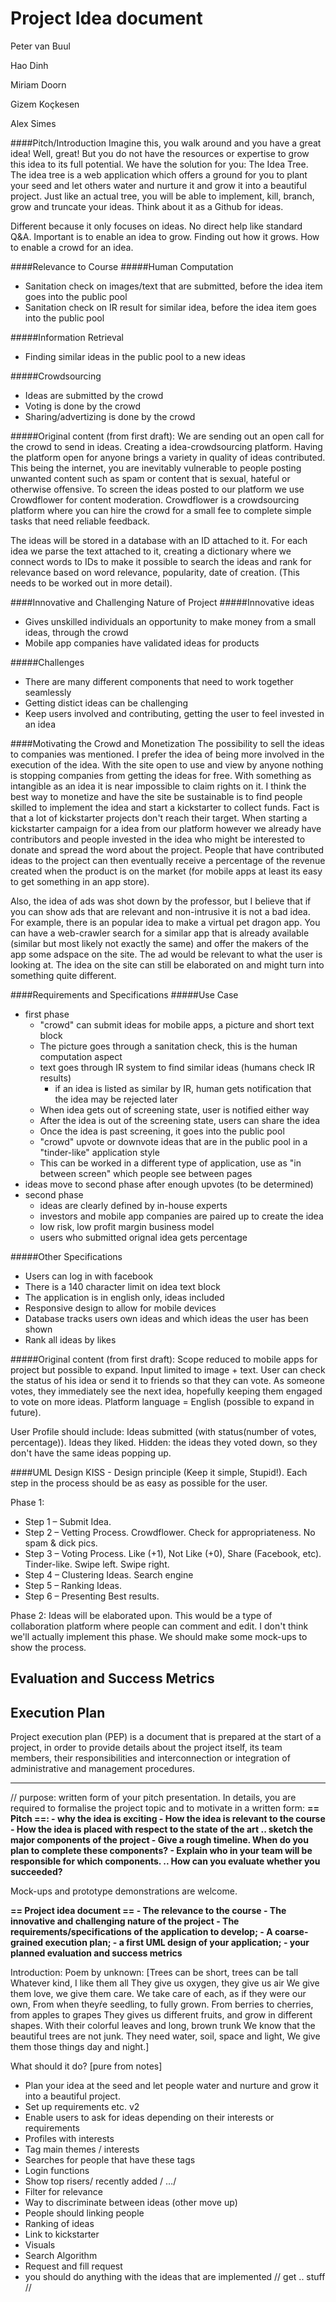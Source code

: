 <H1>Project Idea document</h1>

<p>Peter van Buul</p>
<p>Hao Dinh</p>
<p>Miriam Doorn</p>
<p>Gizem Koçkesen</p>
<p>Alex Simes</p>

####Pitch/Introduction
Imagine this, you walk around and you have a great idea! Well, great! But you do not have the resources or expertise to grow this idea to its full potential. We have the solution for you: The Idea Tree. The idea tree is a web application which offers a ground for you to plant your seed and let others water and nurture it and grow it into a beautiful project. Just like an actual tree, you will be able to implement, kill, branch, grow and truncate your ideas. Think about it as a Github for ideas. 

Different because it only focuses on ideas. No direct help like standard Q&A. Important is to enable an idea to grow. Finding out how it grows. How to enable a crowd for an idea. 

####Relevance to Course
#####Human Computation
* Sanitation check on images/text that are submitted, before the idea item goes into the public pool
* Sanitation check on IR result for similar idea, before the idea item goes into the public pool

#####Information Retrieval
* Finding similar ideas in the public pool to a new ideas

#####Crowdsourcing
* Ideas are submitted by the crowd
* Voting is done by the crowd
* Sharing/advertizing is done by the crowd

#####Original content (from first draft):
We are sending out an open call for the crowd to send in ideas. Creating a idea-crowdsourcing platform. Having the platform open for anyone brings a variety in quality of ideas contributed. This being the internet, you are inevitably vulnerable to people posting unwanted content such as spam or content that is sexual, hateful or otherwise offensive. To screen the ideas posted to our platform we use Crowdflower for content moderation. Crowdflower is a crowdsourcing platform where you can hire the crowd for a small fee to complete simple tasks that need reliable feedback.

The ideas will be stored in a database with an ID attached to it. For each idea we parse the text attached to it, creating a dictionary where we connect words to IDs to make it possible to search the ideas and rank for relevance based on word relevance, popularity, date of creation. (This needs to be worked out in more detail). 

####Innovative and Challenging Nature of Project
#####Innovative ideas
* Gives unskilled individuals an opportunity to make money from a small ideas, through the crowd
* Mobile app companies have validated ideas for products

#####Challenges
* There are many different components that need to work together seamlessly
* Getting distict ideas can be challenging  
* Keep users involved and contributing, getting the user to feel invested in an idea

####Motivating the Crowd and Monetization
The possibility to sell the ideas to companies was mentioned. I prefer the idea of being more involved in the execution of the idea. With the site open to use and view by anyone nothing is stopping companies from getting the ideas for free. With something as intangible as an idea it is near impossible to claim rights on it. I think the best way to monetize and have the site be sustainable is to find people skilled to implement the idea and start a kickstarter to collect funds. Fact is that a lot of kickstarter projects don't reach their target. When starting a kickstarter campaign for a idea from our platform however we already have contributors and people invested in the idea who might be interested to donate and spread the word about the project. People that have contributed ideas to the project can then eventually receive a percentage of the revenue created when the product is on the market (for mobile apps at least its easy to get something in an app store).

Also, the idea of ads was shot down by the professor, but I believe that if you can show ads that are relevant and non-intrusive it is not a bad idea. For example, there is an popular idea to make a virtual pet dragon app. You can have a web-crawler search for a similar app that is already available (similar but most likely not exactly the same) and offer the makers of the app some adspace on the site. The ad would be relevant to what the user is looking at. The idea on the site can still be elaborated on and might turn into something quite different.

####Requirements and Specifications
#####Use Case
* first phase
  * "crowd" can submit ideas for mobile apps, a picture and short text block
  * The picture goes through a sanitation check, this is the human computation aspect
  * text goes through IR system to find similar ideas (humans check IR results)
    * if an idea is listed as similar by IR, human gets notification that the idea may be rejected later
  * When idea gets out of screening state, user is notified either way
  * After the idea is out of the screening state, users can share the idea
  * Once the idea is past screening, it goes into the public pool
  *  "crowd" upvote or downvote ideas that are in the public pool in a "tinder-like" application style
  * This can be worked in a different type of application, use as "in between screen" which people see between pages
* ideas move to second phase after enough upvotes (to be determined)
* second phase
  * ideas are clearly defined by in-house experts
  * investors and mobile app companies are paired up to create the idea
  * low risk, low profit margin business model
  * users who submitted orignal idea gets percentage

#####Other Specifications
* Users can log in with facebook
* There is a 140 character limit on idea text block
* The application is in english only, ideas included
* Responsive design to allow for mobile devices
* Database tracks users own ideas and which ideas the user has been shown
* Rank all ideas by likes

#####Original content (from first draft):
Scope reduced to mobile apps for project but possible to expand. Input limited to image + text. User can check the status of his idea or send it to friends so that they can vote. As someone votes, they immediately see the next idea, hopefully keeping them engaged to vote on more ideas. Platform language = English (possible to expand in future).

User Profile should include: Ideas submitted (with status(number of votes, percentage)). Ideas they liked. Hidden: the ideas they voted down, so they don't have the same ideas popping up.

####UML Design
KISS - Design principle (Keep it simple, Stupid!). Each step in the process should be as easy as possible for the user.

Phase 1:
<ul>
<li>Step 1 – Submit Idea. </li>
<li>Step 2 – Vetting Process. Crowdflower. Check for appropriateness. No spam & dick pics.</li>
<li>Step 3 – Voting Process. Like (+1), Not Like (+0), Share (Facebook, etc). Tinder-like. Swipe left. Swipe right.</li>
<li>Step 4 – Clustering Ideas. Search engine</li>
<li>Step 5 – Ranking Ideas.</li>
<li>Step 6 – Presenting Best results.</li>
</ul>
Phase 2:
Ideas will be elaborated upon. This would be a type of collaboration platform where people can comment and edit. I don't think we'll actually implement this phase. We should make some mock-ups to show the process.

<H2>Evaluation and Success Metrics</H2>

<H2>Execution Plan</H2>
Project execution plan (PEP) is a document that is prepared at the start of a project, in order to provide details about the project itself, its team members, their responsibilities and interconnection or integration of administrative and management procedures.

----------------------------------------------------------------

// purpose: written form of your pitch presentation. In details, you are required to formalise the project topic and to motivate in a written form: 
<b>== Pitch ==:
	- why the idea is exciting
	- How the idea is relevant to the course
	- How the idea is placed with respect to the state of the art
.. sketch the major components of the project
	- Give a rough timeline. When do you plan to complete these components? 
	- Explain who in your team will be responsible for which components. 
.. How can you evaluate whether you succeeded? </b>

Mock-ups and prototype demonstrations are welcome. 

<b>== Project idea document == 
	- The relevance to the course
	- The innovative and challenging nature of the project
	- The requirements/specifications of the application to develop;
	- A coarse-grained execution plan; 
	- a first UML design of your application; 
	- your planned evaluation and success metrics</b>

Introduction: 
Poem by unknown:
[Trees can be short, trees can be tall
Whatever kind, I like them all
They give us oxygen, they give us air
We give them love, we give them care. 
We take care of each, as if they were our own, 
From when theyŕe seedling, to fully grown. 
From berries to cherries, from apples to grapes
They gives us different fruits, and grow in different shapes. 
With their colorful leaves and long, brown trunk
We know that the beautiful trees are not junk. 
They need water, soil, space and light, 
We give them those things day and night.]

What should it do? [pure from notes]
- Plan your idea at the seed and let people water and nurture and grow it into a beautiful project.
- Set up requirements etc. v2
- Enable users to ask for ideas depending on their interests or requirements
- Profiles with interests
- Tag main themes / interests
- Searches for people that have these tags
- Login functions
- Show top risers/ recently added / …/
- Filter for relevance
- Way to discriminate between ideas (other move up)
- People should linking people
- Ranking of ideas
- Link to kickstarter
- Visuals
- Search Algorithm 
- Request and fill request
- you should do anything with the ideas that are implemented // get .. stuff // 


